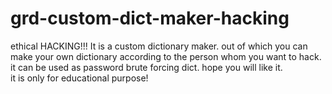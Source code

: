 # grd-custom-dict-maker-hacking
ethical HACKING!!! 
It is a custom dictionary maker. out of which you can make your own dictionary according to the person whom you want to hack. 
it can be used as password brute forcing dict. hope you will like it.  
it is only for educational purpose!
